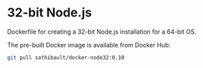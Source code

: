 # 32-bit Node.js

Dockerfile for creating a 32-bit Node.js installation for a 64-bit OS.

The pre-built Docker image is available from Docker Hub:

```bash
git pull sathibault/docker-node32:0.10
```
